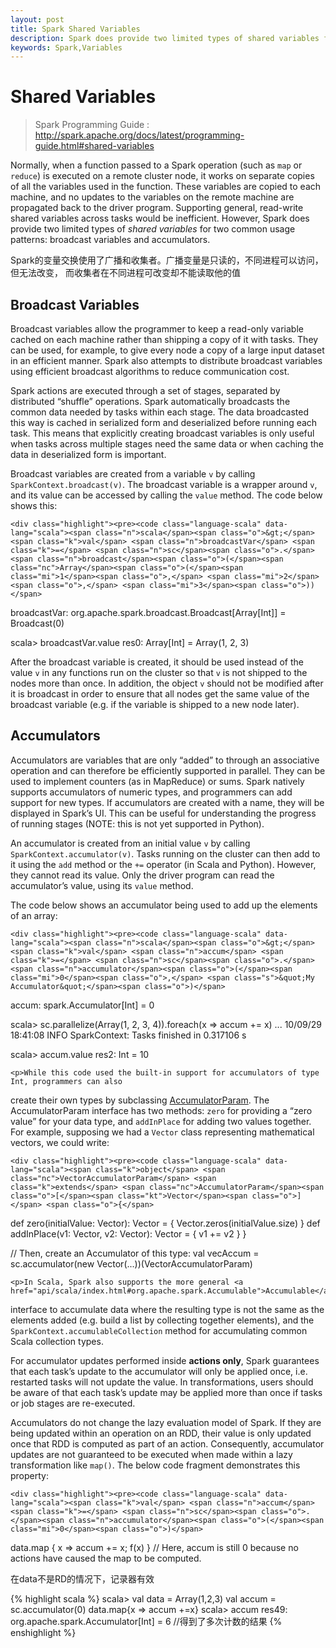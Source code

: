 ```yaml
---
layout: post
title: Spark Shared Variables
description: Spark does provide two limited types of shared variables for two common usage patterns,broadcast variables and accumulators.
keywords: Spark,Variables
---
```



Shared Variables
===============

> Spark Programming Guide : http://spark.apache.org/docs/latest/programming-guide.html#shared-variables

<p>Normally, when a function passed to a Spark operation (such as <code>map</code> or <code>reduce</code>) is executed on a
remote cluster node, it works on separate copies of all the variables used in the function. These
variables are copied to each machine, and no updates to the variables on the remote machine are
propagated back to the driver program. Supporting general, read-write shared variables across tasks
would be inefficient. However, Spark does provide two limited types of <em>shared variables</em> for two
common usage patterns: broadcast variables and accumulators.</p>
<p>Spark的变量交换使用了广播和收集者。广播变量是只读的，不同进程可以访问，但无法改变，
而收集者在不同进程可改变却不能读取他的值</p>

<h2 id="broadcast-variables">Broadcast Variables</h2>

<p>Broadcast variables allow the programmer to keep a read-only variable cached on each machine rather
than shipping a copy of it with tasks. They can be used, for example, to give every node a copy of a
large input dataset in an efficient manner. Spark also attempts to distribute broadcast variables
using efficient broadcast algorithms to reduce communication cost.</p>

<p>Spark actions are executed through a set of stages, separated by distributed &#8220;shuffle&#8221; operations.
Spark automatically broadcasts the common data needed by tasks within each stage. The data
broadcasted this way is cached in serialized form and deserialized before running each task. This
means that explicitly creating broadcast variables is only useful when tasks across multiple stages
need the same data or when caching the data in deserialized form is important.</p>

<p>Broadcast variables are created from a variable <code>v</code> by calling <code>SparkContext.broadcast(v)</code>. The
broadcast variable is a wrapper around <code>v</code>, and its value can be accessed by calling the <code>value</code>
method. The code below shows this:</p>

<div class="codetabs">


    <div class="highlight"><pre><code class="language-scala" data-lang="scala"><span class="n">scala</span><span class="o">&gt;</span> <span class="k">val</span> <span class="n">broadcastVar</span> <span class="k">=</span> <span class="n">sc</span><span class="o">.</span><span class="n">broadcast</span><span class="o">(</span><span class="nc">Array</span><span class="o">(</span><span class="mi">1</span><span class="o">,</span> <span class="mi">2</span><span class="o">,</span> <span class="mi">3</span><span class="o">))</span>
<span class="n">broadcastVar</span><span class="k">:</span> <span class="kt">org.apache.spark.broadcast.Broadcast</span><span class="o">[</span><span class="kt">Array</span><span class="o">[</span><span class="kt">Int</span><span class="o">]]</span> <span class="k">=</span> <span class="nc">Broadcast</span><span class="o">(</span><span class="mi">0</span><span class="o">)</span>

<span class="n">scala</span><span class="o">&gt;</span> <span class="n">broadcastVar</span><span class="o">.</span><span class="n">value</span>
<span class="n">res0</span><span class="k">:</span> <span class="kt">Array</span><span class="o">[</span><span class="kt">Int</span><span class="o">]</span> <span class="k">=</span> <span class="nc">Array</span><span class="o">(</span><span class="mi">1</span><span class="o">,</span> <span class="mi">2</span><span class="o">,</span> <span class="mi">3</span><span class="o">)</span></code></pre></div>

  </div>
  
  <p>After the broadcast variable is created, it should be used instead of the value <code>v</code> in any functions
run on the cluster so that <code>v</code> is not shipped to the nodes more than once. In addition, the object
<code>v</code> should not be modified after it is broadcast in order to ensure that all nodes get the same
value of the broadcast variable (e.g. if the variable is shipped to a new node later).</p>

<h2 id="accumulators">Accumulators</h2>

<p>Accumulators are variables that are only &#8220;added&#8221; to through an associative operation and can
therefore be efficiently supported in parallel. They can be used to implement counters (as in
MapReduce) or sums. Spark natively supports accumulators of numeric types, and programmers
can add support for new types. If accumulators are created with a name, they will be
displayed in Spark&#8217;s UI. This can be useful for understanding the progress of
running stages (NOTE: this is not yet supported in Python).</p>

<p>An accumulator is created from an initial value <code>v</code> by calling <code>SparkContext.accumulator(v)</code>. Tasks
running on the cluster can then add to it using the <code>add</code> method or the <code>+=</code> operator (in Scala and Python).
However, they cannot read its value.
Only the driver program can read the accumulator&#8217;s value, using its <code>value</code> method.</p>

<p>The code below shows an accumulator being used to add up the elements of an array:</p>
<div class="codetabs">

    <div class="highlight"><pre><code class="language-scala" data-lang="scala"><span class="n">scala</span><span class="o">&gt;</span> <span class="k">val</span> <span class="n">accum</span> <span class="k">=</span> <span class="n">sc</span><span class="o">.</span><span class="n">accumulator</span><span class="o">(</span><span class="mi">0</span><span class="o">,</span> <span class="s">&quot;My Accumulator&quot;</span><span class="o">)</span>
<span class="n">accum</span><span class="k">:</span> <span class="kt">spark.Accumulator</span><span class="o">[</span><span class="kt">Int</span><span class="o">]</span> <span class="k">=</span> <span class="mi">0</span>

<span class="n">scala</span><span class="o">&gt;</span> <span class="n">sc</span><span class="o">.</span><span class="n">parallelize</span><span class="o">(</span><span class="nc">Array</span><span class="o">(</span><span class="mi">1</span><span class="o">,</span> <span class="mi">2</span><span class="o">,</span> <span class="mi">3</span><span class="o">,</span> <span class="mi">4</span><span class="o">)).</span><span class="n">foreach</span><span class="o">(</span><span class="n">x</span> <span class="k">=&gt;</span> <span class="n">accum</span> <span class="o">+=</span> <span class="n">x</span><span class="o">)</span>
<span class="o">...</span>
<span class="mi">10</span><span class="o">/</span><span class="mi">09</span><span class="o">/</span><span class="mi">29</span> <span class="mi">18</span><span class="k">:</span><span class="err">41</span><span class="kt">:</span><span class="err">08</span> <span class="kt">INFO</span> <span class="kt">SparkContext:</span> <span class="kt">Tasks</span> <span class="kt">finished</span> <span class="kt">in</span> <span class="err">0</span><span class="kt">.</span><span class="err">317106</span> <span class="kt">s</span>

<span class="n">scala</span><span class="o">&gt;</span> <span class="n">accum</span><span class="o">.</span><span class="n">value</span>
<span class="n">res2</span><span class="k">:</span> <span class="kt">Int</span> <span class="o">=</span> <span class="mi">10</span></code></pre></div>

    <p>While this code used the built-in support for accumulators of type Int, programmers can also
create their own types by subclassing <a href="api/scala/index.html#org.apache.spark.AccumulatorParam">AccumulatorParam</a>.
The AccumulatorParam interface has two methods: <code>zero</code> for providing a &#8220;zero value&#8221; for your data
type, and <code>addInPlace</code> for adding two values together. For example, supposing we had a <code>Vector</code> class
representing mathematical vectors, we could write:</p>

    <div class="highlight"><pre><code class="language-scala" data-lang="scala"><span class="k">object</span> <span class="nc">VectorAccumulatorParam</span> <span class="k">extends</span> <span class="nc">AccumulatorParam</span><span class="o">[</span><span class="kt">Vector</span><span class="o">]</span> <span class="o">{</span>
  <span class="k">def</span> <span class="n">zero</span><span class="o">(</span><span class="n">initialValue</span><span class="k">:</span> <span class="kt">Vector</span><span class="o">)</span><span class="k">:</span> <span class="kt">Vector</span> <span class="o">=</span> <span class="o">{</span>
    <span class="nc">Vector</span><span class="o">.</span><span class="n">zeros</span><span class="o">(</span><span class="n">initialValue</span><span class="o">.</span><span class="n">size</span><span class="o">)</span>
  <span class="o">}</span>
  <span class="k">def</span> <span class="n">addInPlace</span><span class="o">(</span><span class="n">v1</span><span class="k">:</span> <span class="kt">Vector</span><span class="o">,</span> <span class="n">v2</span><span class="k">:</span> <span class="kt">Vector</span><span class="o">)</span><span class="k">:</span> <span class="kt">Vector</span> <span class="o">=</span> <span class="o">{</span>
    <span class="n">v1</span> <span class="o">+=</span> <span class="n">v2</span>
  <span class="o">}</span>
<span class="o">}</span>

<span class="c1">// Then, create an Accumulator of this type:</span>
<span class="k">val</span> <span class="n">vecAccum</span> <span class="k">=</span> <span class="n">sc</span><span class="o">.</span><span class="n">accumulator</span><span class="o">(</span><span class="k">new</span> <span class="nc">Vector</span><span class="o">(...))(</span><span class="nc">VectorAccumulatorParam</span><span class="o">)</span></code></pre></div>

    <p>In Scala, Spark also supports the more general <a href="api/scala/index.html#org.apache.spark.Accumulable">Accumulable</a>
interface to accumulate data where the resulting type is not the same as the elements added (e.g. build
a list by collecting together elements), and the <code>SparkContext.accumulableCollection</code> method for accumulating
common Scala collection types.</p>

  </div>
  
  <p>For accumulator updates performed inside <b>actions only</b>, Spark guarantees that each task&#8217;s update to the accumulator
will only be applied once, i.e. restarted tasks will not update the value. In transformations, users should be aware
of that each task&#8217;s update may be applied more than once if tasks or job stages are re-executed.</p>

<p>Accumulators do not change the lazy evaluation model of Spark. If they are being updated within an operation on an RDD, their value is only updated once that RDD is computed as part of an action. Consequently, accumulator updates are not guaranteed to be executed when made within a lazy transformation like <code>map()</code>. The below code fragment demonstrates this property:</p>

<div class="codetabs">

<div data-lang="scala">

    <div class="highlight"><pre><code class="language-scala" data-lang="scala"><span class="k">val</span> <span class="n">accum</span> <span class="k">=</span> <span class="n">sc</span><span class="o">.</span><span class="n">accumulator</span><span class="o">(</span><span class="mi">0</span><span class="o">)</span>
<span class="n">data</span><span class="o">.</span><span class="n">map</span> <span class="o">{</span> <span class="n">x</span> <span class="k">=&gt;</span> <span class="n">accum</span> <span class="o">+=</span> <span class="n">x</span><span class="o">;</span> <span class="n">f</span><span class="o">(</span><span class="n">x</span><span class="o">)</span> <span class="o">}</span>
<span class="c1">// Here, accum is still 0 because no actions have caused the map to be computed.</span></code></pre></div>

  </div>
  
  <p>在data不是RD的情况下，记录器有效</p>
  
 {% highlight scala %}
scala> val data = Array(1,2,3)
val accum = sc.accumulator(0)
data.map{x => accum +=x}
scala> accum
res49: org.apache.spark.Accumulator[Int] = 6
//得到了多次计数的结果
{% enshighlight %}
